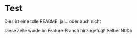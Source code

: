 # Test

Dies ist eine tolle README, ja!... oder auch nicht

Diese Zeile wurde im Feature-Branch hinzugefügt! Selber N00b
